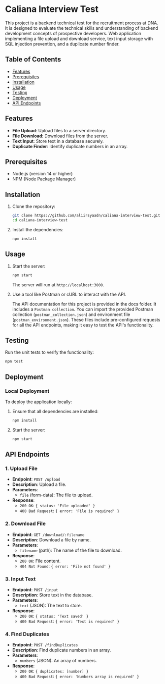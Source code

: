 # Caliana Interview Test

This project is a backend technical test for the recruitment process at DNA. It is designed to evaluate the technical skills and understanding of backend development concepts of prospective developers. Web application implementing a file upload and download service, text input storage with SQL injection prevention, and a duplicate number finder. 

## Table of Contents
- [Features](#features)
- [Prerequisites](#prerequisites)
- [Installation](#installation)
- [Usage](#usage)
- [Testing](#testing)
- [Deployment](#deployment)
- [API Endpoints](#api-endpoints)

## Features
- **File Upload**: Upload files to a server directory.
- **File Download**: Download files from the server.
- **Text Input**: Store text in a database securely.
- **Duplicate Finder**: Identify duplicate numbers in an array.

## Prerequisites
- Node.js (version 14 or higher)
- NPM (Node Package Manager)

## Installation

1. Clone the repository:

   ```bash
   git clone https://github.com/aliirsyaadn/caliana-interview-test.git
   cd caliana-interview-test
   ```

2. Install the dependencies:

   ```bash
   npm install
   ```

## Usage

1. Start the server:

   ```bash
   npm start
   ```

   The server will run at `http://localhost:3000`.

2. Use a tool like Postman or cURL to interact with the API.

    The API documentation for this project is provided in the docs folder. It includes a `Postman collection`.
    You can import the provided Postman collection (`postman_collection.json`) and environment file (`postman_environment.json`). These files include pre-configured requests for all the API endpoints, making it easy to test the API's functionality.

## Testing

Run the unit tests to verify the functionality:

```bash
npm test
```

## Deployment

### Local Deployment

To deploy the application locally:

1. Ensure that all dependencies are installed:

   ```bash
   npm install
   ```

2. Start the server:

   ```bash
   npm start
   ```

## API Endpoints

### 1. Upload File

- **Endpoint**: `POST /upload`
- **Description**: Upload a file.
- **Parameters**: 
  - `file` (form-data): The file to upload.
- **Response**:
  - `200 OK`: `{ status: 'File uploaded' }`
  - `400 Bad Request`: `{ error: 'File is required' }`

### 2. Download File

- **Endpoint**: `GET /download/:filename`
- **Description**: Download a file by name.
- **Parameters**:
  - `filename` (path): The name of the file to download.
- **Response**:
  - `200 OK`: File content.
  - `404 Not Found`: `{ error: 'File not found' }`

### 3. Input Text

- **Endpoint**: `POST /input`
- **Description**: Store text in the database.
- **Parameters**:
  - `text` (JSON): The text to store.
- **Response**:
  - `200 OK`: `{ status: 'Text saved' }`
  - `400 Bad Request`: `{ error: 'Text is required' }`

### 4. Find Duplicates

- **Endpoint**: `POST /findDuplicates`
- **Description**: Find duplicate numbers in an array.
- **Parameters**:
  - `numbers` (JSON): An array of numbers.
- **Response**:
  - `200 OK`: `{ duplicates: [number] }`
  - `400 Bad Request`: `{ error: 'Numbers array is required' }`

